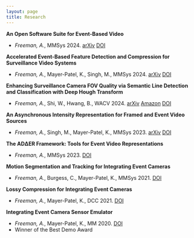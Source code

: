 ```yaml
---
layout: page
title: Research
---
```


**An Open Software Suite for Event-Based Video**
- *Freeman, A.*, MMSys 2024. [arXiv](https://arxiv.org/abs/2401.17151) [DOI](https://doi.org/10.1145/3587819.3590969)

**Accelerated Event-Based Feature Detection and Compression for Surveillance Video Systems**
- *Freeman, A.*, Mayer-Patel, K., Singh, M., MMSys 2024. [arXiv](https://arxiv.org/abs/2312.08213) [DOI](https://doi.org/10.1145/3625468.3647618)

**Enhancing Surveillance Camera FOV Quality via Semantic Line Detection and Classification with Deep Hough Transform**
- *Freeman, A.*, Shi, W., Hwang, B., WACV 2024. [arXiv](https://arxiv.org/abs/2401.09515) [Amazon](https://www.amazon.science/publications/enhancing-surveillance-camera-fov-quality-via-semantic-line-detection-and-classification-with-deep-hough-transform) [DOI](https://doi.org/10.1109/WACVW60836.2024.00047)

**An Asynchronous Intensity Representation for Framed and Event Video Sources**
- *Freeman, A.*, Singh, M., Mayer-Patel, K., MMSys 2023. [arXiv](arxiv.org/abs/2301.08783) [DOI](https://doi.org/10.1145/3587819.3590969)

**The ADΔER Framework: Tools for Event Video Representations**
- *Freeman, A.*, MMSys 2023. [DOI](https://doi.org/10.1145/3587819.3593028)

**Motion Segmentation and Tracking for Integrating Event Cameras**
- *Freeman, A.*, Burgess, C., Mayer-Patel, K., MMSys 2021. [DOI](https://doi.org/10.1145/3458305.3463373)

**Lossy Compression for Integrating Event Cameras**
- *Freeman, A.*, Mayer-Patel, K., DCC 2021. [DOI](https://doi.org/10.1109/DCC50243.2021.00013)

**Integrating Event Camera Sensor Emulator**
- *Freeman, A.*, Mayer-Patel, K., MM 2020. [DOI](https://doi.org/10.1145/3394171.3414394)
- Winner of the Best Demo Award




